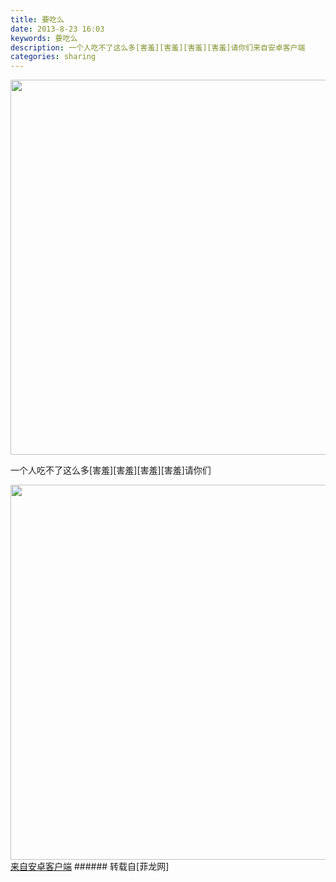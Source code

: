 ```yaml
---
title: 要吃么
date: 2013-8-23 16:03
keywords: 要吃么
description: 一个人吃不了这么多[害羞][害羞][害羞][害羞]请你们来自安卓客户端
categories: sharing
---
```

<td class="t_f" id="postmessage_38076">


<img aid="15975" class="zoom" data-cf-modified-b5be3d10cba5582f07484f5f-="" file="data/attachment/forum/201308/23/20130823160212_83777.jpg" id="aimg_15975" inpost="1" onclick="" onmouseover="" src="http://www.flw.ph/data/attachment/forum/201308/23/20130823160212_83777.jpg" width="600" zoomfile="data/attachment/forum/201308/23/20130823160212_83777.jpg"/>


一个人吃不了这么多[害羞][害羞][害羞][害羞]请你们

<img aid="15976" class="zoom" data-cf-modified-b5be3d10cba5582f07484f5f-="" file="data/attachment/forum/201308/23/20130823160216_72016.jpg" id="aimg_15976" inpost="1" onclick="" onmouseover="" src="http://www.flw.ph/data/attachment/forum/201308/23/20130823160216_72016.jpg" width="600" zoomfile="data/attachment/forum/201308/23/20130823160216_72016.jpg"/>


<br/>
<a href="http://www.flw.ph//mobcent/download/down.php" target="_blank">来自安卓客户端</a></td>
###### 转载自[菲龙网]